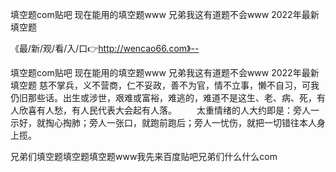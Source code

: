 填空题com贴吧
现在能用的填空题www
兄弟我这有道题不会www
2022年最新填空题


《最/新/观/看/入/口👉http://wencao66.com》--

填空题com贴吧
现在能用的填空题www
兄弟我这有道题不会www
2022年最新填空题
慈不掌兵，义不营商，仁不妥政，善不为官，情不立事，懒不自习，可我仍旧那些话。出生或涉世，艰难或富裕，难逃的，难道不是这生、老、病、死，有人欣喜有人愁，有人民代表大会起有人落。
　　太重情绪的人大约即是：旁人一示好，就掏心掏肺；旁人一张口，就跑前跑后；旁人一忧伤，就把一切错往本人身上揽。





兄弟们填空题填空题填空题www我先来百度贴吧兄弟们什么什么com
